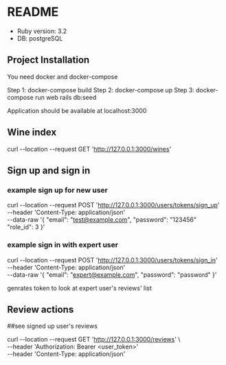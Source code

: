 # README

* Ruby version: 3.2
* DB: postgreSQL

## Project Installation
You need docker and docker-compose 

Step 1: docker-compose build 
Step 2: docker-compose up 
Step 3: docker-compose run web rails db:seed

Application should be available at localhost:3000 

## Wine index
curl --location --request GET 'http://127.0.0.1:3000/wines' 

## Sign up and sign in
### example sign up for new user 

curl --location --request POST 'http://127.0.0.1:3000/users/tokens/sign_up' \
--header 'Content-Type: application/json' \
--data-raw '{
    "email": "test@example.com",
    "password": "123456"
    "role_id": 3
}'

### example sign in with expert user

curl --location --request POST 'http://127.0.0.1:3000/users/tokens/sign_in' \
--header 'Content-Type: application/json' \
--data-raw '{
    "email": "expert@example.com",
    "password": "password"
}'

genrates token to look at expert user's reviews' list

## Review actions

##see signed up user's reviews 

curl --location --request GET 'http://127.0.0.1:3000/reviews' \                               
--header 'Authorization: Bearer <user_token>' \
--header 'Content-Type: application/json'
